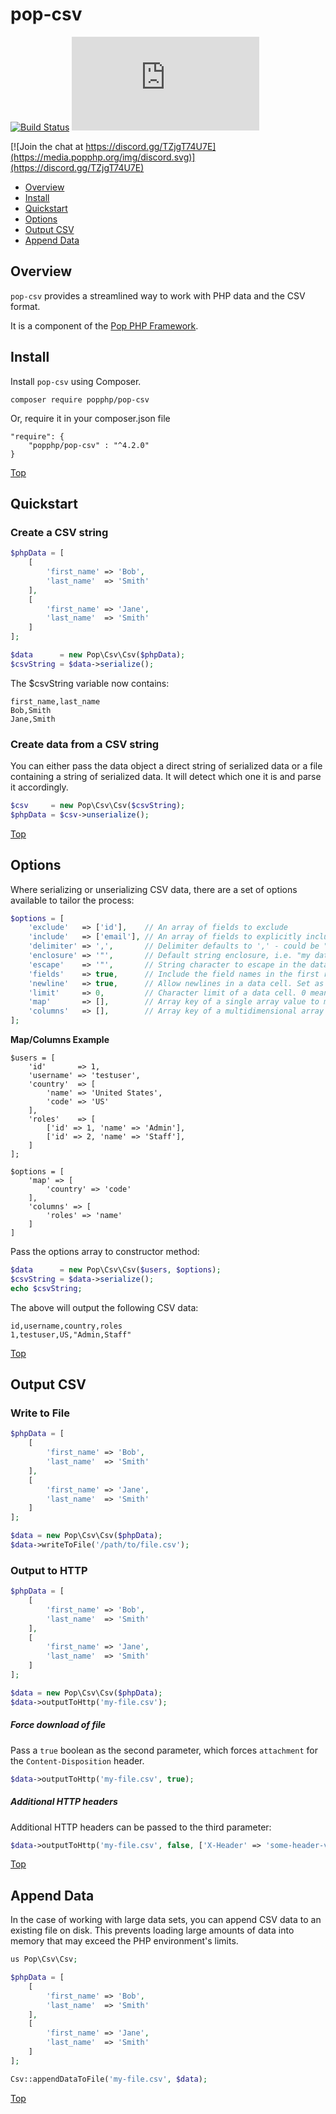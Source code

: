 pop-csv
=======

[![Build Status](https://github.com/popphp/pop-csv/workflows/phpunit/badge.svg)](https://github.com/popphp/pop-csv/actions)
[![Coverage Status](http://cc.popphp.org/coverage.php?comp=pop-csv)](http://cc.popphp.org/pop-csv/)

[![Join the chat at https://discord.gg/TZjgT74U7E](https://media.popphp.org/img/discord.svg)](https://discord.gg/TZjgT74U7E)

* [Overview](#overview)
* [Install](#install)
* [Quickstart](#quickstart)
* [Options](#options)
* [Output CSV](#output-csv)
* [Append Data](#append-data)

Overview
--------
`pop-csv` provides a streamlined way to work with PHP data and the CSV format.

It is a component of the [Pop PHP Framework](https://www.popphp.org/).

Install
-------

Install `pop-csv` using Composer.

    composer require popphp/pop-csv

Or, require it in your composer.json file

    "require": {
        "popphp/pop-csv" : "^4.2.0"
    }

[Top](#pop-csv)

Quickstart
----------

### Create a CSV string

```php
$phpData = [
    [
        'first_name' => 'Bob',
        'last_name'  => 'Smith'
    ],
    [
        'first_name' => 'Jane',
        'last_name'  => 'Smith'
    ]
];

$data      = new Pop\Csv\Csv($phpData);
$csvString = $data->serialize();
```

The $csvString variable now contains:

    first_name,last_name
    Bob,Smith
    Jane,Smith

### Create data from a CSV string 

You can either pass the data object a direct string of serialized data or a file containing a string of
serialized data. It will detect which one it is and parse it accordingly.

```php
$csv     = new Pop\Csv\Csv($csvString);
$phpData = $csv->unserialize();
```

[Top](#pop-csv)

Options
-------

Where serializing or unserializing CSV data, there are a set of options available to tailor the process:

```php
$options = [
    'exclude'   => ['id'],    // An array of fields to exclude
    'include'   => ['email'], // An array of fields to explicitly include, omitting all others
    'delimiter' => ',',       // Delimiter defaults to ',' - could be "\t" or something else
    'enclosure' => '"',       // Default string enclosure, i.e. "my data","other data"
    'escape'    => '"',       // String character to escape in the data, i.e. "my ""data"" here"
    'fields'    => true,      // Include the field names in the first row 
    'newline'   => true,      // Allow newlines in a data cell. Set as false to trim them
    'limit'     => 0,         // Character limit of a data cell. 0 means no limit
    'map'       => [],        // Array key of a single array value to map to the data cell value
    'columns'   => [],        // Array key of a multidimensional array value to map and join into the data cell value
];
```

**Map/Columns Example**

```text
$users = [
    'id'       => 1,
    'username' => 'testuser',
    'country'  => [
        'name' => 'United States',
        'code' => 'US'
    ],
    'roles'    => [
        ['id' => 1, 'name' => 'Admin'],
        ['id' => 2, 'name' => 'Staff'],
    ]
];
```

```text
$options = [
    'map' => [
        'country' => 'code'
    ],
    'columns' => [
        'roles' => 'name'
    ]
]
```

Pass the options array to constructor method:

```php
$data      = new Pop\Csv\Csv($users, $options);
$csvString = $data->serialize();
echo $csvString;
```

The above will output the following CSV data:

```text
id,username,country,roles
1,testuser,US,"Admin,Staff"
```

[Top](#pop-csv)

Output CSV
----------

### Write to File

```php
$phpData = [
    [
        'first_name' => 'Bob',
        'last_name'  => 'Smith'
    ],
    [
        'first_name' => 'Jane',
        'last_name'  => 'Smith'
    ]
];

$data = new Pop\Csv\Csv($phpData);
$data->writeToFile('/path/to/file.csv');
```

### Output to HTTP

```php
$phpData = [
    [
        'first_name' => 'Bob',
        'last_name'  => 'Smith'
    ],
    [
        'first_name' => 'Jane',
        'last_name'  => 'Smith'
    ]
];

$data = new Pop\Csv\Csv($phpData);
$data->outputToHttp('my-file.csv');
```

##### Force download of file

Pass a `true` boolean as the second parameter, which forces `attachment` for the `Content-Disposition` header. 

```php
$data->outputToHttp('my-file.csv', true);
```

##### Additional HTTP headers

Additional HTTP headers can be passed to the third parameter:

```php
$data->outputToHttp('my-file.csv', false, ['X-Header' => 'some-header-value']);
```

[Top](#pop-csv)

Append Data
-----------

In the case of working with large data sets, you can append CSV data to an existing file on disk.
This prevents loading large amounts of data into memory that may exceed the PHP environment's limits.

```php
us Pop\Csv\Csv;

$phpData = [
    [
        'first_name' => 'Bob',
        'last_name'  => 'Smith'
    ],
    [
        'first_name' => 'Jane',
        'last_name'  => 'Smith'
    ]
];

Csv::appendDataToFile('my-file.csv', $data);
```

[Top](#pop-csv)


